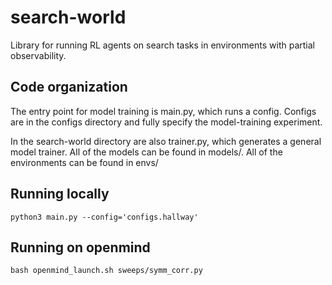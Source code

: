 # search-world

Library for running RL agents on search tasks in environments with partial observability. 


## Code organization

The entry point for model training is main.py, which runs a config. Configs are in the configs directory and fully specify the model-training experiment. 

In the search-world directory are also trainer.py, which generates a general model trainer. All of the models can be found in models/. All of the environments can be found in envs/

## Running locally

`python3 main.py --config='configs.hallway'`

## Running on openmind

`bash openmind_launch.sh sweeps/symm_corr.py`
